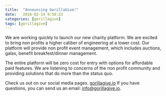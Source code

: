```yaml
---
title:  "Announcing GorillaGive!"
date:   2016-02-14 9:50:23
categories: [gorillagive]
tags: [gorillagive]
---
```

We are working quickly to launch our new charity platform. We are excited to bring non profits a higher caliber of engineering at a lower cost. Our platform will provide non profit event management, which includes auctions, galas, benefit breakfest/dinner management.

The entire platform will be zero cost for entry with options for affordable paid features.  We are listening to concerns of the non profit community and providing solutions that do more than the status quo.

Check us out on our social media pages. [gorillagive.io][gorillagive] If you have questions, you can send us an email: [info@gorillagive.io][email].

[gorillagive]:      http://gorillagive.io
[email]: mailto:info@gorillagive.io
